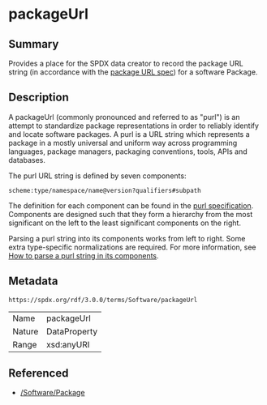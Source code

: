 <!-- Automatically generated by spec-parser v2.1.0 on 2024-06-17T10:36:57.838737+00:00 -->
<!-- SPDX-License-Identifier: Community-Spec-1.0 -->

# packageUrl

## Summary

Provides a place for the SPDX data creator to record the package URL string
(in accordance with the
[package URL spec](https://github.com/package-url/purl-spec/blob/master/PURL-SPECIFICATION.rst))
for a software Package.


## Description

A packageUrl (commonly pronounced and referred to as "purl") is an attempt to
standardize package representations in order to reliably identify and locate
software packages. A purl is a URL string which represents a package in a
mostly universal and uniform way across programming languages, package
managers, packaging conventions, tools, APIs and databases.

The purl URL string is defined by seven components:

```text
scheme:type/namespace/name@version?qualifiers#subpath
```

The definition for each component can be found in the
[purl specification](https://github.com/package-url/purl-spec/blob/master/PURL-SPECIFICATION.rst).
Components are designed such that they form a hierarchy from the most
significant on the left to the least significant components on the right.

Parsing a purl string into its components works from left to right. Some extra
type-specific normalizations are required. For more information, see
[How to parse a purl string in its components](https://github.com/package-url/purl-spec/blob/master/PURL-SPECIFICATION.rst#how-to-parse-a-purl-string-in-its-components).


## Metadata

`https://spdx.org/rdf/3.0.0/terms/Software/packageUrl`


| | |
|---|---|
| Name | packageUrl |
| Nature | DataProperty |
| Range | xsd:anyURI |




## Referenced

- [/Software/Package](../../Software/Classes/Package.md)

